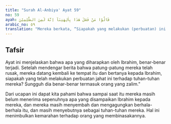```yaml
---
title: "Surah Al-Anbiya' Ayat 59"
no: 59
ayah: قَالُوْا مَنْ فَعَلَ هٰذَا بِاٰلِهَتِنَآ اِنَّهٗ لَمِنَ الظّٰلِمِيْنَ 
arabic_no: ٥٩
translation: "Mereka berkata, “Siapakah yang melakukan (perbuatan) ini terhadap tuhan-tuhan kami? Sungguh, dia termasuk orang yang zalim.”"
---
```


## Tafsir

Ayat ini menjelaskan bahwa apa yang diharapkan oleh Ibrahim, benar-benar terjadi. Setelah mendengar berita bahwa patung-patung mereka telah rusak, mereka datang kembali ke tempat itu dan bertanya kepada Ibrahim, siapakah yang telah melakukan perbuatan jahat ini terhadap tuhan-tuhan mereka? Sungguh dia benar-benar termasuk orang yang zalim."

Dari ucapan ini dapat kita pahami bahwa sampai saat itu mereka masih belum menerima sepenuhnya apa yang disampaikan Ibrahim kepada mereka, dan mereka masih menyembah dan mengagungkan berhala-berhala itu, dan masih menyebutnya sebagai tuhan-tuhan mereka. Hal ini menimbulkan kemarahan terhadap orang yang membinasakannya.